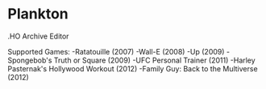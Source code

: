 # Plankton

.HO Archive Editor

Supported Games:
-Ratatouille (2007)
-Wall-E (2008)
-Up (2009)
-Spongebob's Truth or Square (2009)
-UFC Personal Trainer (2011)
-Harley Pasternak's Hollywood Workout (2012)
-Family Guy: Back to the Multiverse (2012)

